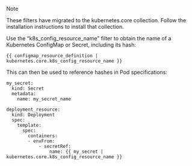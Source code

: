 <!--Getting Kubernetes resource names-->

Note

These filters have migrated to the kubernetes.core collection. Follow the installation instructions to install that collection.

Use the “k8s_config_resource_name” filter to obtain the name of a Kubernetes ConfigMap or Secret, including its hash:

    {{ configmap_resource_definition | kubernetes.core.k8s_config_resource_name }}
    
This can then be used to reference hashes in Pod specifications:

    my_secret:
      kind: Secret
      metadata:
        name: my_secret_name
        
    deployment_resource:
      kind: Deployment
      spec:
        template:
          spec:
            containers:
            - envFrom:
                - secretRef:
                    name: {{ my_secret | kubernetes.core.k8s_config_resource_name }}